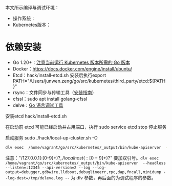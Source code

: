 

本文所示编译与调试环境：

- 操作系统：
- Kubernetes版本：

# 依赖安装

- Go 1.20+：[注意当前运行 Kubernetes 版本所需的 Go 版本](https://go.dev/doc/install)
- Docker：https://docs.docker.com/engine/install/ubuntu/
- Etcd：hack/install-etcd.sh 安装后执行export PATH="/Users/junwen.zeng/go/src/kubernetes/third_party/etcd:${PATH}"
- rsync：文件同步与传输工具（[安装指南](https://link.juejin.cn?target=https%3A%2F%2Fgithub.com%2FWayneD%2Frsync%2Fblob%2Fmaster%2FINSTALL.md)）
-  cfssl：sudo apt install golang-cfssl
- delve：[Go 语言调试工具](https://github.com/go-delve/delve/tree/master/Documentation/installation#installation)



安装etcd hack/install-etcd.sh

在启动前 etcd 可能已经启动并占用端口，执行 sudo service etcd stop 停止服务

启动服务 sudo ./hack/local-up-cluster.sh -O



```bash
dlv exec  /home/vagrant/go/src/kubernetes/_output/bin/kube-apiserver  --headless --listen=:12345 --api-version=2 --log --log-output=debugger,gdbwire,lldbout,debuglineerr,rpc,dap,fncall,minidump --log-dest=/tmp/deleve.log -- --authorization-mode=Node,RBAC  --cloud-provider= --cloud-config=   --v=3 --vmodule= --audit-policy-file=/tmp/local-up-cluster.sh.MnE0ok/kube-audit-policy-file --audit-log-path=/tmp/kube-apiserver-audit.log --authorization-webhook-config-file= --authentication-token-webhook-config-file= --cert-dir=/var/run/kubernetes --egress-selector-config-file=/tmp/local-up-cluster.sh.MnE0ok/kube_egress_selector_configuration.yaml --client-ca-file=/var/run/kubernetes/client-ca.crt --kubelet-client-certificate=/var/run/kubernetes/client-kube-apiserver.crt --kubelet-client-key=/var/run/kubernetes/client-kube-apiserver.key --service-account-key-file=/tmp/local-up-cluster.sh.MnE0ok/kube-serviceaccount.key --service-account-lookup=true --service-account-issuer=https://kubernetes.default.svc --service-account-jwks-uri=https://kubernetes.default.svc/openid/v1/jwks --service-account-signing-key-file=/tmp/local-up-cluster.sh.MnE0ok/kube-serviceaccount.key --enable-admission-plugins=NamespaceLifecycle,LimitRanger,ServiceAccount,DefaultStorageClass,DefaultTolerationSeconds,Priority,MutatingAdmissionWebhook,ValidatingAdmissionWebhook,ResourceQuota,NodeRestriction --disable-admission-plugins= --admission-control-config-file= --bind-address=0.0.0.0 --secure-port=6443 --tls-cert-file=/var/run/kubernetes/serving-kube-apiserver.crt --tls-private-key-file=/var/run/kubernetes/serving-kube-apiserver.key --storage-backend=etcd3 --storage-media-type=application/vnd.kubernetes.protobuf --etcd-servers=http://127.0.0.1:2379 --service-cluster-ip-range=10.0.0.0/24 --feature-gates=AllAlpha=false --external-hostname=localhost --requestheader-username-headers=X-Remote-User --requestheader-group-headers=X-Remote-Group --requestheader-extra-headers-prefix=X-Remote-Extra- --requestheader-client-ca-file=/var/run/kubernetes/request-header-ca.crt --requestheader-allowed-names=system:auth-proxy --proxy-client-cert-file=/var/run/kubernetes/client-auth-proxy.crt --proxy-client-key-file=/var/run/kubernetes/client-auth-proxy.key --cors-allowed-origins="/127.0.0.1(:[0-9]+)?$,/localhost(:[0-9]+)?$"
```

注意："/127.0.0.1(:[0-9]+)?$,/localhost(:[0-9]+)?$" 要加双引号。`dlv exec  /home/vagrant/go/src/kubernetes/_output/bin/kube-apiserver  --headless --listen=:12345 --api-version=2 --log --log-output=debugger,gdbwire,lldbout,debuglineerr,rpc,dap,fncall,minidump --log-dest=/tmp/deleve.log --` 为 dlv 参数，再后面的为调试程序的参数。